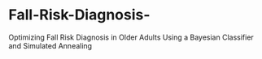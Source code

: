 # Fall-Risk-Diagnosis-
Optimizing Fall Risk Diagnosis in Older Adults Using a Bayesian Classifier and Simulated Annealing
